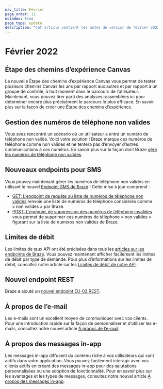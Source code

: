 ```yaml
---
nav_title: Février
page_order: 11
noindex: true
page_type: update
description: "Cet article contient les notes de version de février 2022."
---
```

# Février 2022

## Étape des chemins d’expérience Canvas
La nouvelle Étape des chemins d’expérience Canvas vous permet de tester plusieurs chemins Canvas les uns par rapport aux autres et par rapport à un groupe de contrôle, à tout moment dans le parcours de l’utilisateur. Maintenant, vous pouvez tirer parti des analyses rassemblées ici pour déterminer encore plus précisément le parcours le plus efficace. En savoir plus sur la façon de créer une [Étape des chemins d’expérience]({{site.baseurl}}/user_guide/engagement_tools/canvas/canvas_components/experiment_step/).

## Gestion des numéros de téléphone non valides
Vous avez rencontré un scénario où un utilisateur a entré un numéro de téléphone non valide. Voici votre solution ! Braze marque ces numéros de téléphone comme non valides et ne tentera pas d’envoyer d’autres communications à ces numéros. En savoir plus sur la façon dont Braze [gère les numéros de téléphone non valides]({{site.baseurl}}/user_guide/message_building_by_channel/sms/phone_numbers/user_phone_numbers/#handling-invalid-phone-numbers/).

## Nouveaux endpoints pour SMS
Vous pouvez maintenant gérer les numéros de téléphone non valides en utilisant le nouvel [Endpoint SMS de Braze]({{site.baseurl}}/api/endpoints/sms/) ! Cette mise à jour comprend :
- [GET: L’endpoint de requête ou liste de numéros de téléphone non valides]({{site.baseurl}}/api/endpoints/sms/get_query_invalid_numbers/) renvoie une liste de numéros de téléphone considérés comme « non valides » par Braze.
- [POST: L’endpoint de suppression des numéros de téléphone invalides]({{site.baseurl}}/api/endpoints/sms/post_remove_invalid_numbers/) vous permet de supprimer ces numéros de téléphone « non valides » figurant sur la liste de numéros non valides de Braze.

## Limites de débit
Les limites de taux API ont été précisées dans tous les [articles sur les endpoints de Braze]({{site.baseurl}}/api/basics/#nav_top_endpoints). Vous pouvez maintenant afficher facilement les limites de débit par type de demande. Pour plus d’informations sur les limites de débit, consultez notre article sur les [Limites de débit de notre API]({{site.baseurl}}/api/api_limits/).

## Nouvel endpoint REST
Braze a ajouté un [nouvel endpoint EU-02 REST]({{site.baseurl}}/api/basics/#api-definitions).

## À propos de l’e-mail
Les e-mails sont un excellent moyen de communiquer avec vos clients. Pour une introduction rapide sur la façon de personnaliser et d’utiliser les e-mails, consultez notre nouvel article [À propos de l’e-mail]({{site.baseurl}}/user_guide/message_building_by_channel/email/about/). 

## À propos des messages in-app
Les messages in-app diffusent du contenu riche à vos utilisateurs qui sont actifs dans votre application. Vous pouvez facilement interagir avec vos clients actifs en créant des messages in-app pour des salutations personnalisées ou une adoption de fonctionnalité. Pour en savoir plus sur les avantages et les types de messages, consultez notre nouvel article [À propos des messages in-app]({{site.baseurl}}/user_guide/message_building_by_channel/in-app_messages/about/).